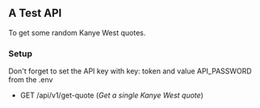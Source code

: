 ## A Test API
To get some random Kanye West quotes.

### Setup
Don't forget to set the API key with key: token and value API_PASSWORD from the .env

- GET /api/v1/get-quote (_Get a single Kanye West quote_)
